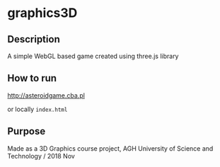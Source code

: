 # graphics3D

## Description
A simple WebGL based game created using three.js library

## How to run
http://asteroidgame.cba.pl

or locally `index.html`

## Purpose
Made as a 3D Graphics course project,
AGH University of Science and Technology / 2018 Nov
